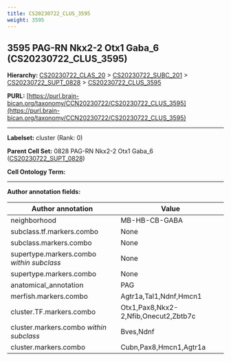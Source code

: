 ```yaml
---
title: CS20230722_CLUS_3595
weight: 3595
---
```

## 3595 PAG-RN Nkx2-2 Otx1 Gaba_6 (CS20230722_CLUS_3595)
<b>Hierarchy: </b>
[CS20230722_CLAS_20](../CS20230722_CLAS_20) >
[CS20230722_SUBC_201](../CS20230722_SUBC_201) >
[CS20230722_SUPT_0828](../CS20230722_SUPT_0828) >
[CS20230722_CLUS_3595](../CS20230722_CLUS_3595)

**PURL:** [https://purl.brain-bican.org/taxonomy/CCN20230722/CS20230722_CLUS_3595](https://purl.brain-bican.org/taxonomy/CCN20230722/CS20230722_CLUS_3595)

---


**Labelset:** cluster (Rank: 0)

**Parent Cell Set:** 0828 PAG-RN Nkx2-2 Otx1 Gaba_6 ([CS20230722_SUPT_0828](../CS20230722_SUPT_0828))



**Cell Ontology Term:** 

[MARKER GENES.]: #


---

[TRANSFERRED ANNOTATIONS.]: #


[AUTHOR ANNOTATION FIELDS.]: #


**Author annotation fields:**

| Author annotation | Value |
|-------------------|-------|
|neighborhood|MB-HB-CB-GABA|
|subclass.tf.markers.combo|None|
|subclass.markers.combo|None|
|supertype.markers.combo _within subclass_|None|
|supertype.markers.combo|None|
|anatomical_annotation|PAG|
|merfish.markers.combo|Agtr1a,Tal1,Ndnf,Hmcn1|
|cluster.TF.markers.combo|Otx1,Pax8,Nkx2-2,Nfib,Onecut2,Zbtb7c|
|cluster.markers.combo _within subclass_|Bves,Ndnf|
|cluster.markers.combo|Cubn,Pax8,Hmcn1,Agtr1a|
